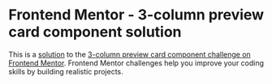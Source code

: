 # Frontend Mentor - 3-column preview card component solution

This is a [solution](https://cat-script.github.io/3-column-preview-card-component) to the [3-column preview card component challenge on Frontend Mentor](https://www.frontendmentor.io/challenges/3column-preview-card-component-pH92eAR2-). Frontend Mentor challenges help you improve your coding skills by building realistic projects.

